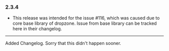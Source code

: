 
### 2.3.4
- This release was intended for the issue #116, which was caused due to core base library of dropzone. Issue from base library can be tracked here in their changelog.

---
Added Changelog. Sorry that this didn't happen sooner.